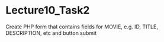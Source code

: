 # Lecture10_Task2
Create PHP form that contains fields for MOVIE, e.g. ID, TITLE, DESCRIPTION, etc and button submit

